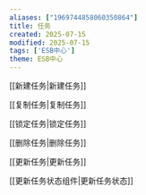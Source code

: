 ```yaml
---
aliases: ["1969744858060350864"]
title: 任务
created: 2025-07-15
modified: 2025-07-15
tags: ['ESB中心']
theme: ESB中心
---
```


[[新建任务|新建任务]]

[[复制任务|复制任务]]

[[锁定任务|锁定任务]]

[[删除任务|删除任务]]

[[更新任务|更新任务]]

[[更新任务状态组件|更新任务状态]]